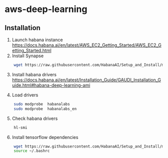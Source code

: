 # aws-deep-learning

## Installation 
1. Launch habana instance https://docs.habana.ai/en/latest/AWS_EC2_Getting_Started/AWS_EC2_Getting_Started.html 
2. Install Synapse 
```bash
	wget https://raw.githubusercontent.com/HabanaAI/Setup_and_Install/main/installation_scripts/synapse_installation.sh . 
```

3. Install habana drivers https://docs.habana.ai/en/latest/Installation_Guide/GAUDI_Installation_Guide.html#habana-deep-learning-ami

4. Load drivers 
```bash
	sudo modprobe  habanalabs
	sudo modprobe  habanalabs_en
```

5. Check habana drivers 
```bash
	hl-smi
```

6. Install tensorflow dependencies
```bash
	wget https://raw.githubusercontent.com/HabanaAI/Setup_and_Install/main/installation_scripts/TensorFlow/tensorflow_installation.sh . 
	source ~/.bashrc
 ```


